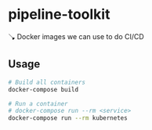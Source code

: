 # pipeline-toolkit

🪠 Docker images we can use to do CI/CD


## Usage

```bash
# Build all containers
docker-compose build

# Run a container
# docker-compose run --rm <service>
docker-compose run --rm kubernetes
```
